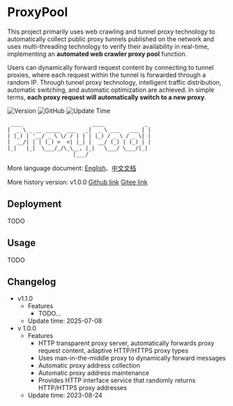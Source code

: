 # ProxyPool

This project primarily uses web crawling and tunnel proxy technology to automatically collect public proxy tunnels published on the network and uses multi-threading technology to verify their availability in real-time, implementing an **automated web crawler proxy pool** function.

Users can dynamically forward request content by connecting to tunnel proxies, where each request within the tunnel is forwarded through a random IP. Through tunnel proxy technology, intelligent traffic distribution, automatic switching, and automatic optimization are achieved. In simple terms, **each proxy request will automatically switch to a new proxy**.

![Version](https://img.shields.io/badge/Version-1.1.0-blue)
![GitHub](https://img.shields.io/github/license/ethanwang9/ProxyPool)
![Update Time](https://img.shields.io/github/last-commit/ethanwang9/ProxyPool)

```text
 ____                      ____             _ 
|  _ \ _ __ _____  ___   _|  _ \ ___   ___ | |
| |_) | '__/ _ \ \/ / | | | |_) / _ \ / _ \| |
|  __/| | | (_) >  <| |_| |  __/ (_) | (_) | |
|_|   |_|  \___/_/\_\__, |_|   \___/ \___/|_|
                     |___/
```

More language document: [English](README.md)、[中文文档](README_ZH.md)

More history version: v1.0.0 [Github link](https://github.com/ethanwang9/ProxyPool/releases/tag/1.0.0) [Gitee link](https://gitee.com/EthanWang9/ProxyPool/tree/1.0.0)

## Deployment

TODO

## Usage

TODO

## Changelog
- v1.1.0
  - Features
    - TODO...
  - Update time: 2025-07-08
- v 1.0.0
  - Features
    - HTTP transparent proxy server, automatically forwards proxy request content, adaptive HTTP/HTTPS proxy types
    - Uses man-in-the-middle proxy to dynamically forward messages
    - Automatic proxy address collection
    - Automatic proxy address maintenance
    - Provides HTTP interface service that randomly returns HTTP/HTTPS proxy addresses
  - Update time: 2023-08-24